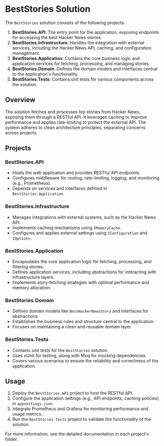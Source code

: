 # BestStories Solution

The `BestStories` solution consists of the following projects:

1. **BestStories.API**: The entry point for the application, exposing endpoints for accessing the best Hacker News stories.
2. **BestStories.Infrastructure**: Handles the integration with external services, including the Hacker News API, caching, and configuration management.
3. **BestStories.Application**: Contains the core business logic and application services for fetching, processing, and managing stories.
4. **BestStories.Domain**: Defines the domain models and interfaces central to the application's functionality.
5. **BestStories.Tests**: Contains unit tests for various components across the solution.

## Overview

The solution fetches and processes top stories from Hacker News, exposing them through a RESTful API. It leverages caching to improve performance and applies rate-limiting to protect the external API. The system adheres to clean architecture principles, separating concerns across projects.

## Projects

### BestStories.API

- Hosts the web application and provides RESTful API endpoints.
- Configures middleware for routing, rate-limiting, logging, and monitoring (e.g., Prometheus).
- Depends on services and interfaces defined in `BestStories.Application`.

### BestStories.Infrastructure

- Manages integrations with external systems, such as the Hacker News API.
- Implements caching mechanisms using `IMemoryCache`.
- Configures and applies external settings using `IConfiguration` and `IOptions`.

### BestStories.Application

- Encapsulates the core application logic for fetching, processing, and filtering stories.
- Defines application services, including abstractions for interacting with infrastructure layers.
- Implements story-fetching strategies with optimal performance and memory allocation.

### BestStories.Domain

- Defines domain models like `BestHackerNewsStory` and interfaces for abstractions.
- Establishes the business rules and structure central to the application.
- Focuses on maintaining a clean and reusable domain layer.

### BestStories.Tests

- Contains unit tests for the `BestStories` solution.
- Uses xUnit for testing, along with Moq for mocking dependencies.
- Covers various scenarios to ensure the reliability and correctness of the application.

## Usage

1. Deploy the `BestStories.API` project to host the RESTful API.
2. Configure the application settings (e.g., API endpoints, caching policies) in `appsettings.json`.
3. Integrate Prometheus and Grafana for monitoring performance and usage metrics.
4. Run the `BestStories.Tests` project to validate the functionality of the solution.

For more information, see the detailed documentation in each project's folder.
